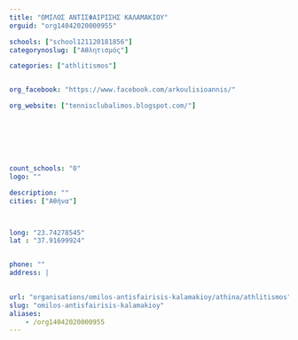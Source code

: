 ```yaml
---
title: "ΟΜΙΛΟΣ ΑΝΤΙΣΦΑΙΡΙΣΗΣ ΚΑΛΑΜΑΚΙΟΥ"
orguid: "org14042020000955"

schools: ["school121120181856"]
categorynoslug: ["Αθλητισμός"]

categories: ["athlitismos"]


org_facebook: "https://www.facebook.com/arkoulisioannis/"

org_website: ["tennisclubalimos.blogspot.com/"]







count_schools: "0"
logo: ""

description: ""
cities: ["Αθήνα"]



long: "23.74278545"
lat : "37.91699924"


phone: ""
address: |
    

url: "organisations/omilos-antisfairisis-kalamakioy/athina/athlitismos"
slug: "omilos-antisfairisis-kalamakioy"
aliases:
    - /org14042020000955
---
```



